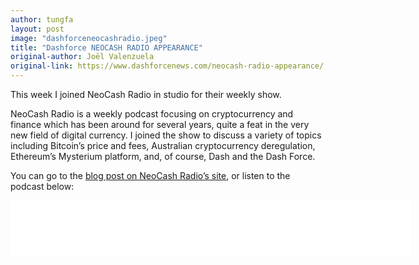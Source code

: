 ```yaml
---
author: tungfa
layout: post
image: "dashforceneocashradio.jpeg"
title: "Dashforce NEOCASH RADIO APPEARANCE"
original-author: Joël Valenzuela 
original-link: https://www.dashforcenews.com/neocash-radio-appearance/
---
```

This week I joined NeoCash Radio in studio for their weekly show.

NeoCash Radio is a weekly podcast focusing on cryptocurrency and finance which has been around for several years, quite a feat in the very new field of digital currency. I joined the show to discuss a variety of topics including Bitcoin’s price and fees, Australian cryptocurrency deregulation, Ethereum’s Mysterium platform, and, of course, Dash and the Dash Force.

You can go to the [blog post on NeoCash Radio’s site](http://neocashradio.com/blog/ep206-life-price-bitcoin-dash-force-news-ethereum-mysterium/), or listen to the podcast below:

<iframe style="border: none" src="//html5-player.libsyn.com/embed/episode/id/5345835/height/90/width/640/theme/custom/autonext/no/thumbnail/yes/autoplay/no/preload/no/no_addthis/no/direction/backward/render-playlist/no/custom-color/87A93A/" height="90" width="640" scrolling="no"  allowfullscreen webkitallowfullscreen mozallowfullscreen oallowfullscreen msallowfullscreen></iframe>
